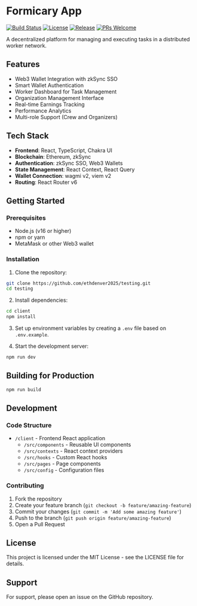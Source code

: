 # Formicary App

[![Build Status](https://img.shields.io/github/actions/workflow/status/ethdenver2025/testing/build.yml?branch=main)](https://github.com/ethdenver2025/testing/actions)
[![License](https://img.shields.io/github/license/ethdenver2025/testing)](https://github.com/ethdenver2025/testing/blob/main/LICENSE)
[![Release](https://img.shields.io/github/v/release/ethdenver2025/testing)](https://github.com/ethdenver2025/testing/releases)
[![PRs Welcome](https://img.shields.io/badge/PRs-welcome-brightgreen.svg)](https://github.com/ethdenver2025/testing/pulls)

A decentralized platform for managing and executing tasks in a distributed worker network.

## Features

- Web3 Wallet Integration with zkSync SSO
- Smart Wallet Authentication
- Worker Dashboard for Task Management
- Organization Management Interface
- Real-time Earnings Tracking
- Performance Analytics
- Multi-role Support (Crew and Organizers)

## Tech Stack

- **Frontend**: React, TypeScript, Chakra UI
- **Blockchain**: Ethereum, zkSync
- **Authentication**: zkSync SSO, Web3 Wallets
- **State Management**: React Context, React Query
- **Wallet Connection**: wagmi v2, viem v2
- **Routing**: React Router v6

## Getting Started

### Prerequisites

- Node.js (v16 or higher)
- npm or yarn
- MetaMask or other Web3 wallet

### Installation

1. Clone the repository:
```bash
git clone https://github.com/ethdenver2025/testing.git
cd testing
```

2. Install dependencies:
```bash
cd client
npm install
```

3. Set up environment variables by creating a `.env` file based on `.env.example`.

4. Start the development server:
```bash
npm run dev
```

## Building for Production

```bash
npm run build
```

## Development

### Code Structure

- `/client` - Frontend React application
  - `/src/components` - Reusable UI components
  - `/src/contexts` - React context providers
  - `/src/hooks` - Custom React hooks
  - `/src/pages` - Page components
  - `/src/config` - Configuration files

### Contributing

1. Fork the repository
2. Create your feature branch (`git checkout -b feature/amazing-feature`)
3. Commit your changes (`git commit -m 'Add some amazing feature'`)
4. Push to the branch (`git push origin feature/amazing-feature`)
5. Open a Pull Request

## License

This project is licensed under the MIT License - see the LICENSE file for details.

## Support

For support, please open an issue on the GitHub repository.
